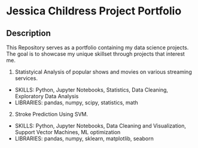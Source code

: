 # Jessica Childress Project Portfolio

## Description
This Repository serves as a portfolio containing my data science projects. The goal is to showcase my unique skillset through projects that interest me.

1. Statistyical Analysis of popular shows and movies on various streaming services. 
  * SKILLS: Python, Jupyter Notebooks, Statistics, Data Cleaning, Exploratory Data Analysis
  * LIBRARIES: pandas, numpy, scipy, statistics, math

2. Stroke Prediction Using SVM.
  * SKILLS: Python, Jupyter Notebooks, Data Cleaning and Visualization, Support Vector Machines, ML optimization
  * LIBRARIES: pandas, numpy, sklearn, matplotlib, seaborn 
